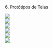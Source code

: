 6\. Protótipos de Telas

![](Aspose.Words.3e723c87-aa85-42e0-912c-b2a610245ae0.004.png)  
![](Aspose.Words.3e723c87-aa85-42e0-912c-b2a610245ae0.005.png)  
![](Aspose.Words.3e723c87-aa85-42e0-912c-b2a610245ae0.006.png)  
![](Aspose.Words.3e723c87-aa85-42e0-912c-b2a610245ae0.007.png)  
![](Aspose.Words.3e723c87-aa85-42e0-912c-b2a610245ae0.008.png)  
![](Aspose.Words.3e723c87-aa85-42e0-912c-b2a610245ae0.009.png)
